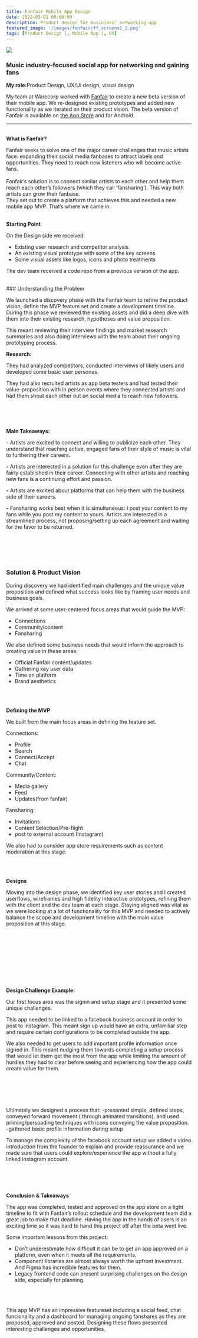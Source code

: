 ```yaml
---
title: Fanfair Mobile App Design
date: 2022-03-01 00:00:00
description: Product design for musicians' networking app
featured_image: '/images/fanfair/ff_screens1_2.png'
tags: [Product Design |, Mobile App |, UX]
---
```

<style>
  .light {
    background-color: #f4f4f5;
  }
  .single {
    padding: 20px 0;
  }

  @media only screen and (max-width: 1024px){
    .light {
      background-color: rgba(0,0,0,0)
    }

  }

  .img_small {
    max-width: 75%;
    margin: 0 auto;
}

</style>

![](/images/fanfair/ff_profile_t.png)

<h3> Music industry-focused social app for networking and gaining fans</h3>

<strong>My role:</strong>Product Design, UX/Ui design, visual design

My team at Warecorp worked with <a href="https://www.fanfairapp.com/">Fanfair</a> to create a new beta version of their mobile app. We re-designed existing prototypes and added new functionality as we iterated on their product vision. The beta version of Fanfair is available on <a href="https://apps.apple.com/us/app/fanfair-grow-your-audience/id1610189757">the App Store</a> and for Android.

<hr>

<div class="light">
<p>
  <br>
<strong>What is Fanfair?</strong> <br>
</p>
<p>
Fanfair seeks to solve one of the major career challenges that music artists face:
expanding their social media fanbases to attract labels and opportunities. They need to reach new listeners who will become active fans. <br/>
<br/>
Fanfair’s solution is to connect similar artists to each other and help them reach each other’s followers (which they call ‘fansharing’). This way both artists can grow their fanbase. 
<br/>
They set out to create a platform that achieves this and needed a new mobile app MVP. That’s where we came in.
<br/>
<br/>
</p>

</div>

<strong>Starting Point</strong>

On the Design side we received: 
- Existing user research and competitor analysis.
- An existing visual prototype with some of the key screens 
- Some visual assets like logos, icons and photo treatments

The dev team received a code repo from a previous version of the app.

<br/>
### Understanding the Problem

We launched a discovery phase with the Fanfair team to refine the product vision, define the MVP feature set and create a development timeline. During this phase we reviewed the existing assets and did a deep dive with them into their existing research, hypothoses and value proposition. 

This meant reviewing their interview findings and market research summaries and also doing interviews with the team about their ongoing prototyping process.

**Research:** 

They had analyzed competitors, conducted interviews of likely users and developed some basic user personas.


They had also recruited artists as app beta testers and had tested their value-proposition with in person events where they connected artists and had them shout each other out on social media to reach new followers.

<br/>
<br/>
<div class="img_row img_small">

<img style="" src="{{ site.baseurl }}/images/fanfair/ff_banner_screen.png"  alt="" title="steps"/>
</div>
<br/>

<strong>Main Takeaways:</strong>

**-** Artists are excited to connect and willing to publicize each other. They understand that reaching active, engaged fans of their style of music is vital to furthering their careers.

**-** Artists are interested in a solution for this challenge even after they are fairly established in their career. Connecting with other artists and reaching new fans is a continuing effort and passion.

**-** Artists are excited about platforms that can help them with the business side of their careers.

**-** Fansharing works best when it is simultaneous: I post your content to my fans while you post my content to yours. Artists are interested in a streamlined process, not proposing/setting up each agreement and waiting for the favor to be returned. 

<br/>
<br/>

<div class="light">

  <br/>
  <br/>
  
  <div class="img_row img_small">

<img style="" src="{{ site.baseurl }}/images/fanfair/ff_steps_screen.png"  alt="" title="product banner"/>
</div>
<p>
<h3>Solution & Product Vision</h3>
</p>

<p>
During discovery we had identified main challenges and the unique value proposition and defined what success looks like by framing user needs and business goals.
</p><p>
We arrived at some user-centered focus areas that would guide the MVP:
</p><p>
<ul>
  <li>Connections</li>
  <li>Community/content</li>
  <li>Fansharing</li>
</ul>

</p><p>
We also defined some business needs that would inform the approach to creating value in these areas: 
</p><p>
<ul>
  <li>Official Fanfair content/updates</li>
  <li>Gathering key user data</li>
  <li>Time on platform</li>
  <li>Brand aesthetics</li>
</ul>

<br/>
<br/>
</p>
</div>

**Defining the MVP**

We built from the main focus areas in defining the feature set.

Connections: 
- Profile
- Search
- Connect/Accept 
- Chat

Community/Content: 
- Media gallery
- Feed
- Updates(from fanfair)

Fansharing: 
- Invitations
- Content Selection/Pre-flight
- post to external account (Instagram)

We also had to consider app store requirements such as content moderation at this stage.

<br/>

<div class="light">
<p>
  <br/>  
<strong>Designs</strong>
</p>

<p>
Moving into the design phase, we identified key user stories and I created userflows, wireframes and high fidelity interactive prototypes, refining them with the client and the dev team at each stage. Staying aligned was vital as we were looking at a lot of functionality for this MVP and needed to actively balance the scope and development timeline with the main value proposition at this stage.
</p>
<br/>
<br/>

<div class="img_row img_small">

<img style="" src="{{ site.baseurl }}/images/fanfair/ff_dash_wireframe.png"  alt="" title="product banner"/>
</div>
<br/>
<br/>
<div class="img_row img_small">

<img style="" src="{{ site.baseurl }}/images/fanfair/ff_protoflow.png"  alt="" title="product banner"/>
</div>
<br/>
<br/>
<div class="img_row img_small">

<img style="" src="{{ site.baseurl }}/images/fanfair/ff_xpost_t.png"  alt="" title="x-post"/>
</div>
<br/>
<br/>

<p>
<strong>Design Challenge Example:</strong>
</p><p>
Our first focus area was the signin and setup stage and it presented some unique challenges. 
</p><p>
This app needed to be linked to a facebook business account in order to post to instagram. This meant sign up would have an extra, unfamiliar step and require certain configurations to be completed outside the app.
</p><p>
We also needed to get users to add important profile information once signed in. This meant nudging them towards completing a setup process that would let them get the most from the app while limiting the amount of hurdles they had to clear before seeing and experiencing how the app could create value for them.
</p>
<br/>
<br/>
<div class="img_row img_small
">

<img style="" src="{{ site.baseurl }}/images/fanfair/ff_userflow_1.png"  alt="" title="userflow showcase"/>
</div>
<br/>
<br/>
<p>

Ultimately we designed a process that: 
-presented simple, defined steps, conveyed forward movement ( through animated transitions), and used priming/persuading techniques with icons conveying the value proposition. 
-gathered basic profile information during setup
</p><p>
To manage the complexity of the facebook account setup we added a video introduction from the founder to explain and provide reassurance and we made sure that users could explore/experience the app without a fully linked instagram account.

</p>
<br/>
<br/>
<div class="img_row">

<img style="" src="{{ site.baseurl }}/images/fanfair/ff_login.png"  alt="" title="display showcase"/>
</div>
<br/>
<br/>
</div>
<strong>Conclusion & Takeaways</strong>


The app was completed, tested and approved on the app store on a tight timeline to fit with Fanfair’s rollout schedule and the development team did a great job to make that deadline. 
Having the app in the hands of users is an exciting time so it was hard to hand this project off after the beta went live.

Some important lessons from this project:

- Don’t underestimate how difficult it can be to get an app approved on a platform, even when it meets all the requirements.
- Component libraries are almost always worth the upfront investment. And Figma has incredible features for them.
- Legacy frontend code can present surprising challenges on the design side, especially for planning.

<br/>
<br/>
<div class="img_row">

<img style="" src="{{ site.baseurl }}/images/fanfair/ff_feed_t.png"  alt="" title="feed"/>
</div>
<br/>
This app MVP has an impressive featureset including a social feed, chat funcionality and a dashboard for managing ongoing fanshares as they are proposed, approved and posted. Designing these flows presented interesting challenges and opportunities. <br/>
<br/>
<br/>